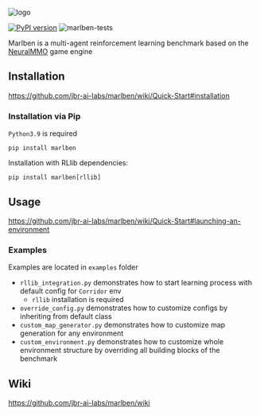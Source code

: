 ![logo](https://github.com/jbr-ai-labs/marlben/assets/22059171/cab386fb-3b49-4f02-b59a-49dd2de3cc9c)

[![PyPI version](https://badge.fury.io/py/marlben.svg)](https://badge.fury.io/py/marlben)
![marlben-tests](../../actions/workflows/python-package-conda.yml/badge.svg)

Marlben is a multi-agent reinforcement learning benchmark based on the [NeuralMMO](https://github.com/NeuralMMO/environment) game engine

## Installation
https://github.com/jbr-ai-labs/marlben/wiki/Quick-Start#installation

### Installation via Pip
`Python3.9` is required

```
pip install marlben
```

Installation with RLlib dependencies:
```
pip install marlben[rllib]
```

## Usage

https://github.com/jbr-ai-labs/marlben/wiki/Quick-Start#launching-an-environment

### Examples
Examples are located in `examples` folder
- `rllib_integration.py` demonstrates how to start learning process with default config for `Corridor` env
  - `rllib` installation is required
- `override_config.py` demonstrates how to customize configs by inheriting from default class
- `custom_map_generator.py` demonstrates how to customize map generation for any environment
- `custom_environment.py` demonstrates how to customize whole environment structure by overriding all building blocks of the benchmark

## Wiki
https://github.com/jbr-ai-labs/marlben/wiki
